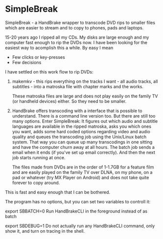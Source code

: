 SimpleBreak
===========

SimpleBreak - a HandBrake wrapper to transcode DVD rips to smaller
files which are easier to stream and to copy to phones, pads and
laptops.

15-20 years ago I ripped all my CDs.  My disks are large enough and my
computer fast enough to rip the DVDs now.  I have been looking for the
easiest way to acomplish this a while.  By easy I mean

 - Few clicks or key-presses
 - Few decisions

I have settled on this work flow to rip DVDs:

 1. makemkv - this rips everything on the tracks I want - all audio
    tracks, all subtitles - into a matroska file with chapter marks
    and the works.

    These matroska files are large and does not play easily on the
    family TV (or handheld devices) either.  So they need to be
    smaller.

 2. HandBrake offers transcoding with a interface that is possible to
    understand.  There is a command line version too.  But there are
    still too many options.  Enter SimpleBreak: It figures out which
    audio and subtitle languages are available in the ripped matroska,
    asks you which ones you want, adds some hard coded options
    regarding video and audio quality and queues the transcoding job
    using the Unix/Linux batch system.  That way you can queue up many
    transcodings in one sitting and have the computer churn away at
    all hours. The batch job sends a email when it ends (if you've
    set up email correctly).  And then the next job starts running at
    once.

    The files made from DVDs are in the order of 1-1.7GB for a feature
    film and are easily played on the family TV over DLNA, on my
    phone, on a pad or whatever (try MX Player on Android) and does
    not take quite forever to copy around.

This is fast and easy enough that I can be bothered.

The program has no options, but you can set two variables to controll
it:

  export SBBATCH=0 
     Run HandBrakeCLI in the foreground instead of as batch

  export SBDEBUG=1
     Do not actually run any HandBrakeCLI command, only show it, and
     turn on tracing in the shell.
